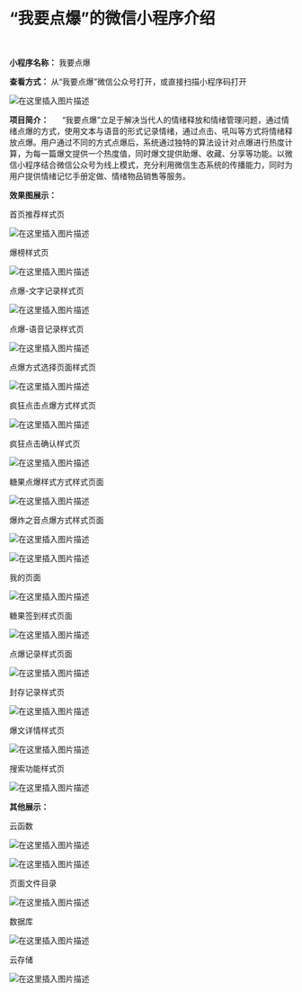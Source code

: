 <h1>“我要点爆”的微信小程序介绍</h1><br/>


**小程序名称：**  我要点爆

**查看方式：** 从“我要点爆”微信公众号打开，或直接扫描小程序码打开


![在这里插入图片描述](https://img-blog.csdnimg.cn/20190518213749861.jpg?x-oss-process=image/watermark,type_ZmFuZ3poZW5naGVpdGk,shadow_10,text_aHR0cHM6Ly9ibG9nLmNzZG4ubmV0L3FxXzM4MDU5MjQ1,size_16,color_FFFFFF,t_70)

**项目简介：**
&nbsp;&nbsp;&nbsp;&nbsp;&nbsp;“我要点爆”立足于解决当代人的情绪释放和情绪管理问题，通过情绪点爆的方式，使用文本与语音的形式记录情绪，通过点击、吼叫等方式将情绪释放点爆。用户通过不同的方式点爆后，系统通过独特的算法设计对点爆进行热度计算，为每一篇爆文提供一个热度值，同时爆文提供助爆、收藏、分享等功能。以微信小程序结合微信公众号为线上模式，充分利用微信生态系统的传播能力，同时为用户提供情绪记忆手册定做、情绪物品销售等服务。

**效果图展示：**

首页推荐样式页

![在这里插入图片描述](https://img-blog.csdnimg.cn/20190518214213467.png?x-oss-process=image/watermark,type_ZmFuZ3poZW5naGVpdGk,shadow_10,text_aHR0cHM6Ly9ibG9nLmNzZG4ubmV0L3FxXzM4MDU5MjQ1,size_16,color_FFFFFF,t_70)

爆榜样式页

![在这里插入图片描述](https://img-blog.csdnimg.cn/20190518214713634.png?x-oss-process=image/watermark,type_ZmFuZ3poZW5naGVpdGk,shadow_10,text_aHR0cHM6Ly9ibG9nLmNzZG4ubmV0L3FxXzM4MDU5MjQ1,size_16,color_FFFFFF,t_70)

点爆-文字记录样式页

![在这里插入图片描述](https://img-blog.csdnimg.cn/2019051821484240.png?x-oss-process=image/watermark,type_ZmFuZ3poZW5naGVpdGk,shadow_10,text_aHR0cHM6Ly9ibG9nLmNzZG4ubmV0L3FxXzM4MDU5MjQ1,size_16,color_FFFFFF,t_70)

点爆-语音记录样式页

![在这里插入图片描述](https://img-blog.csdnimg.cn/20190518214900235.png?x-oss-process=image/watermark,type_ZmFuZ3poZW5naGVpdGk,shadow_10,text_aHR0cHM6Ly9ibG9nLmNzZG4ubmV0L3FxXzM4MDU5MjQ1,size_16,color_FFFFFF,t_70)

点爆方式选择页面样式页

![在这里插入图片描述](https://img-blog.csdnimg.cn/20190518214917561.png?x-oss-process=image/watermark,type_ZmFuZ3poZW5naGVpdGk,shadow_10,text_aHR0cHM6Ly9ibG9nLmNzZG4ubmV0L3FxXzM4MDU5MjQ1,size_16,color_FFFFFF,t_70)

疯狂点击点爆方式样式页

![在这里插入图片描述](https://img-blog.csdnimg.cn/20190518214934588.png?x-oss-process=image/watermark,type_ZmFuZ3poZW5naGVpdGk,shadow_10,text_aHR0cHM6Ly9ibG9nLmNzZG4ubmV0L3FxXzM4MDU5MjQ1,size_16,color_FFFFFF,t_70)

疯狂点击确认样式页

![在这里插入图片描述](https://img-blog.csdnimg.cn/20190518215512259.png?x-oss-process=image/watermark,type_ZmFuZ3poZW5naGVpdGk,shadow_10,text_aHR0cHM6Ly9ibG9nLmNzZG4ubmV0L3FxXzM4MDU5MjQ1,size_16,color_FFFFFF,t_70)

糖果点爆样式方式样式页面

![在这里插入图片描述](https://img-blog.csdnimg.cn/20190518214954220.png?x-oss-process=image/watermark,type_ZmFuZ3poZW5naGVpdGk,shadow_10,text_aHR0cHM6Ly9ibG9nLmNzZG4ubmV0L3FxXzM4MDU5MjQ1,size_16,color_FFFFFF,t_70)

爆炸之音点爆方式样式页面

![在这里插入图片描述](https://img-blog.csdnimg.cn/20190518215019914.png?x-oss-process=image/watermark,type_ZmFuZ3poZW5naGVpdGk,shadow_10,text_aHR0cHM6Ly9ibG9nLmNzZG4ubmV0L3FxXzM4MDU5MjQ1,size_16,color_FFFFFF,t_70)

![在这里插入图片描述](https://img-blog.csdnimg.cn/20190518215041142.png?x-oss-process=image/watermark,type_ZmFuZ3poZW5naGVpdGk,shadow_10,text_aHR0cHM6Ly9ibG9nLmNzZG4ubmV0L3FxXzM4MDU5MjQ1,size_16,color_FFFFFF,t_70)

我的页面

![在这里插入图片描述](https://img-blog.csdnimg.cn/20190519084859437.png?x-oss-process=image/watermark,type_ZmFuZ3poZW5naGVpdGk,shadow_10,text_aHR0cHM6Ly9ibG9nLmNzZG4ubmV0L3FxXzM4MDU5MjQ1,size_16,color_FFFFFF,t_70)

糖果签到样式页面

![在这里插入图片描述](https://img-blog.csdnimg.cn/20190518215704783.png?x-oss-process=image/watermark,type_ZmFuZ3poZW5naGVpdGk,shadow_10,text_aHR0cHM6Ly9ibG9nLmNzZG4ubmV0L3FxXzM4MDU5MjQ1,size_16,color_FFFFFF,t_70)

点爆记录样式页面

![在这里插入图片描述](https://img-blog.csdnimg.cn/2019051821573461.png?x-oss-process=image/watermark,type_ZmFuZ3poZW5naGVpdGk,shadow_10,text_aHR0cHM6Ly9ibG9nLmNzZG4ubmV0L3FxXzM4MDU5MjQ1,size_16,color_FFFFFF,t_70)

封存记录样式页

![在这里插入图片描述](https://img-blog.csdnimg.cn/20190519083134434.png?x-oss-process=image/watermark,type_ZmFuZ3poZW5naGVpdGk,shadow_10,text_aHR0cHM6Ly9ibG9nLmNzZG4ubmV0L3FxXzM4MDU5MjQ1,size_16,color_FFFFFF,t_70)

爆文详情样式页

![在这里插入图片描述](https://img-blog.csdnimg.cn/20190519083209505.png?x-oss-process=image/watermark,type_ZmFuZ3poZW5naGVpdGk,shadow_10,text_aHR0cHM6Ly9ibG9nLmNzZG4ubmV0L3FxXzM4MDU5MjQ1,size_16,color_FFFFFF,t_70)

搜索功能样式页

![在这里插入图片描述](https://img-blog.csdnimg.cn/20190519083322819.png?x-oss-process=image/watermark,type_ZmFuZ3poZW5naGVpdGk,shadow_10,text_aHR0cHM6Ly9ibG9nLmNzZG4ubmV0L3FxXzM4MDU5MjQ1,size_16,color_FFFFFF,t_70)

**其他展示：**

云函数

![在这里插入图片描述](https://img-blog.csdnimg.cn/20190519084002344.png)

![在这里插入图片描述](https://img-blog.csdnimg.cn/20190519084412155.png?x-oss-process=image/watermark,type_ZmFuZ3poZW5naGVpdGk,shadow_10,text_aHR0cHM6Ly9ibG9nLmNzZG4ubmV0L3FxXzM4MDU5MjQ1,size_16,color_FFFFFF,t_70)

页面文件目录

![在这里插入图片描述](https://img-blog.csdnimg.cn/20190519084056166.png?x-oss-process=image/watermark,type_ZmFuZ3poZW5naGVpdGk,shadow_10,text_aHR0cHM6Ly9ibG9nLmNzZG4ubmV0L3FxXzM4MDU5MjQ1,size_16,color_FFFFFF,t_70)

数据库

![在这里插入图片描述](https://img-blog.csdnimg.cn/20190519084449206.png)

云存储

 ![在这里插入图片描述](https://img-blog.csdnimg.cn/20190519084516544.png?x-oss-process=image/watermark,type_ZmFuZ3poZW5naGVpdGk,shadow_10,text_aHR0cHM6Ly9ibG9nLmNzZG4ubmV0L3FxXzM4MDU5MjQ1,size_16,color_FFFFFF,t_70)
 
